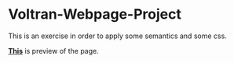 # Voltran-Webpage-Project
This is an exercise in order to apply some semantics and some css.

**[This](https://adanurk.github.io/Voltran-Webpage-Project/)** is preview of the page.

##

